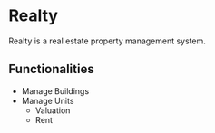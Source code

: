 # Realty
Realty is a real estate property management system.

## Functionalities
* Manage Buildings
* Manage Units
  * Valuation
  * Rent
